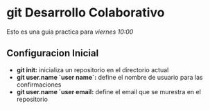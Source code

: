 # git Desarrollo Colaborativo

Esto es una guia practica para _viernes 10:00_

## Configuracion Inicial

* __git init:__ inicializa un repositorio en el directorio actual
* __git user.name ´user name´:__ define el nombre de usuario para las confirmaciones
* __git user.name ´user email:__ define el email que se murestra en el repositorio